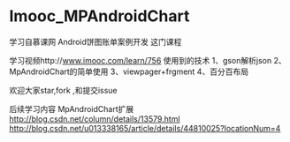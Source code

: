 # Imooc_MPAndroidChart
学习自慕课网    Android饼图账单案例开发    这门课程


学习视频http://www.imooc.com/learn/756
使用到的技术
1、gson解析json
2、MpAndroidChart的简单使用
3、viewpager+frgment
4、百分百布局

欢迎大家star,fork ,和提交issue

后续学习内容
MpAndroidChart扩展
http://blog.csdn.net/column/details/13579.html
http://blog.csdn.net/u013338165/article/details/44810025?locationNum=4
